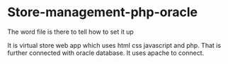 # Store-management-php-oracle
The word file is there to tell how to set it up

It is virtual store web app which uses html css javascript and php. That is further connected with oracle database.
It uses apache to connect.
